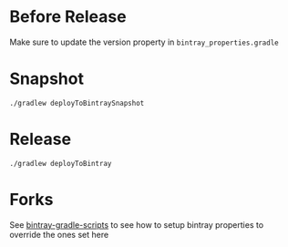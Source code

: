 # Before Release

Make sure to update the version property in `bintray_properties.gradle`

# Snapshot
`./gradlew deployToBintraySnapshot`


# Release
`./gradlew deployToBintray`

# Forks

See [bintray-gradle-scripts](https://github.com/eygraber/bintray-gradle-scripts) to see how to setup bintray properties to override the ones set here